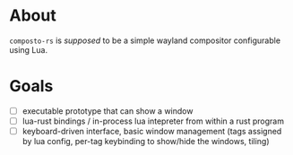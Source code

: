 # About

`composto-rs` is _supposed_ to be a simple wayland compositor configurable using Lua.

# Goals

- [ ] executable prototype that can show a window
- [ ] lua-rust bindings / in-process lua intepreter from within a rust program
- [ ] keyboard-driven interface, basic window management (tags assigned by lua
      config, per-tag keybinding to show/hide the windows, tiling)

